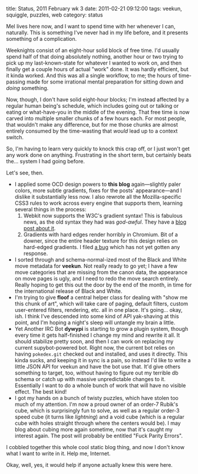 title: Status, 2011 February wk 3
date: 2011-02-21 09:12:00
tags: veekun, squiggle, puzzles, web
category: status

Mel lives here now, and I want to spend time with her whenever I can, naturally.  This is something I've never had in my life before, and it presents something of a complication.

Weeknights consist of an eight-hour solid block of free time.  I'd usually spend half of that doing absolutely nothing, another hour or two trying to pick up my last-known-state for whatever I wanted to work on, and then finally get a couple hours of actual "work" done.  It was hardly efficient, but it kinda worked.  And this was all a single workflow, to me; the hours of time-passing made for some irrational mental preparation for sitting down and _doing_ something.

Now, though, I don't have solid eight-hour blocks; I'm instead affected by a regular human being's schedule, which includes going out or talking or eating or what-have-you in the middle of the evening.  That free time is now carved into multiple smaller chunks of a few hours each.  For most people, that wouldn't make any difference, but for me those chunks are almost entirely consumed by the time-wasting that _would_ lead up to a context switch.

So, I'm having to learn very quickly to knock this crap off, or I just won't get any work done on anything.  Frustrating in the short term, but certainly beats the...  system I had going before.

<!-- more -->

Let's see, then.

* I applied some OCD design powers to **this blog** again—slightly paler colors, more subtle gradients, fixes for the posts' appearance—and I dislike it substantially less now.  I also rewrote all the Mozilla-specific CSS3 rules to work across every engine that supports them, learning several things in the process:
    1. Webkit now supports the W3C's gradient syntax!  This is fabulous news, as the old syntax they had was _god-awful_.  They have a [blog post about it](http://webkit.org/blog/1424/css3-gradients/).
    2. Gradients with hard edges render horribly in Chromium.  Bit of a downer, since the entire header texture for this design relies on hard-edged gradients.  I filed [a bug](https://bugs.webkit.org/show_bug.cgi?id=54347) which has not yet gotten any response.
* I sorted through and schema-normal-ized most of the Black and White move metadata for **veekun**.  Not really ready to go yet; I have a few move categories that are missing from the canon data, the appearance on move pages is ugly, and I need to redo the move search entirely.  Really hoping to get this out the door by the end of the month, in time for the international release of Black and White.
* I'm trying to give **floof** a central helper class for dealing with "show me this chunk of art", which will take care of paging, default filters, custom user-entered filters, rendering, etc. all in one place.  It's going...  okay, ish.  I think I've descended into some kind of API yak-shaving at this point, and I'm hoping a night's sleep will untangle my brain a little.
* Yet Another IRC Bot **dywypi** is starting to grow a plugin system, though every time it gets half-finished I change my mind and rewrite it all.  It should stabilize pretty soon, and then I can work on replacing my current supybot-powered bot.
  Right now, the current bot relies on having `pokedex.git` checked out and installed, and uses it directly.  This kinda sucks, and keeping it in sync is a pain, so instead I'd like to write a little JSON API for veekun and have the bot use that.  It'd give others something to target, too, without having to figure out my terrible db schema or catch up with massive unpredictable changes to it.
  Essentially I want to do a whole bunch of work that will have no visible effect.  The best kind!
* I got my hands on a bunch of twisty puzzles, which have stolen too much of my attention.  I'm now a proud owner of an order-7 Rubik's cube, which is surprisingly fun to solve, as well as a regular order-3 speed cube (it turns like _lightning_) and a void cube (which is a regular cube with holes straight through where the centers would be).  I may blog about cubing more again sometime, now that it's caught my interest again.  The post will probably be entitled "Fuck Parity Errors".

I cobbled together this whole cool static blog thing, and now I don't know what I want to write in it.  Help me, Internet.

Okay, well, yes, it would help if anyone actually knew this were here.
